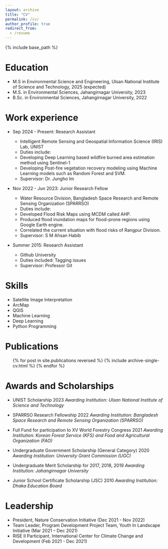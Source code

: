 ```yaml
---
layout: archive
title: "CV"
permalink: /cv/
author_profile: true
redirect_from:
  - /resume
---
```


{% include base_path %}

Education
======
* M.S in Environmental Science and Engineering, Ulsan National Institute of Science and Technology, 2025 (expected)
* M.S. in Environmental Sciences, Jahangirnagar University, 2023
* B.Sc. in Environmental Sciences, Jahangirnagar University, 2022

Work experience
======
* Sep 2024 - Present: Research Assistant
  * Intelligent Remote Sensing and Geospatial Information Science (IRIS) Lab, UNIST
  * Duties include:
  * Developing Deep Learning based wildfire burned area estimation method using Sentinel-1
  * Developing Post-fire vegetation recovery modeling using Machine Learning models such as Random Forest and SVM.
  * Supervisor: Dr. Jungho Im

* Nov 2022 - Jun 2023: Junior Research Fellow
  * Water Resource Division, Bangladesh Space Research and Remote Sensing Organization (SPARRSO) 
  * Duties include:
  * Developed Flood Risk Maps using MCDM called AHP.
  * Produced flood inundation maps for flood-prone regions using Google Earth engine.
  * Correlated the current situation with flood risks of Rangpur Division.
  * Supervisor: S M Ahsan Habib

* Summer 2015: Research Assistant
  * Github University
  * Duties included: Tagging issues
  * Supervisor: Professor Git
  
Skills
======
* Satellite Image Interpretation
* ArcMap
* QGIS
* Machine Learning
* Deep Learning
* Python Programming


Publications
======
  <ul>{% for post in site.publications reversed %}
    {% include archive-single-cv.html %}
  {% endfor %}</ul>

Awards and Scholarships
======
* UNIST Scholarship 2023
<i>Awarding Institution: Ulsan National Institute of Science and Technology</i>

* SPARRSO Research Fellowship 2022
<i>Awarding Institution: Bangladesh Space Research and Remote Sensing Organization (SPARRSO)</i>

* Full Fund for participation to  XV World Forestry Congress 2021
<i>Awarding Institution: Korean Forest Service (KFS) and Food and Agricultural Organization (FAO)</i>

* Undergraduate Government Scholarship (General Category) 2020
<i>Awarding Institution: University Grant Commission (UGC)</i>

* Undergraduate Merit Scholarship for 2017, 2018, 2019
<i>Awarding Institution: Jahangirnagar University</i>

* Junior School Certificate Scholarship (JSC) 2010
<i>Awarding Institution: Dhaka Education Board</i>



Leadership
======
* President, Nature Conservation Initiative (Dec 2021 - Nov 2022)
* Team Leader, Program Development Project Team, Youth In Landscape Initiative (Mar 2021 – Dec 2021)
* RISE II Participant, International Center for Climate Change and Development (Feb 2021 - Dec 2021)
